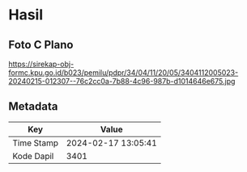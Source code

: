 # Hasil

## Foto C Plano

https://sirekap-obj-formc.kpu.go.id/b023/pemilu/pdpr/34/04/11/20/05/3404112005023-20240215-012307--76c2cc0a-7b88-4c96-987b-d1014646e675.jpg


## Metadata

| Key        | Value               |
| ---------- | ------------------- |
| Time Stamp | 2024-02-17 13:05:41 |
| Kode Dapil | 3401                |




